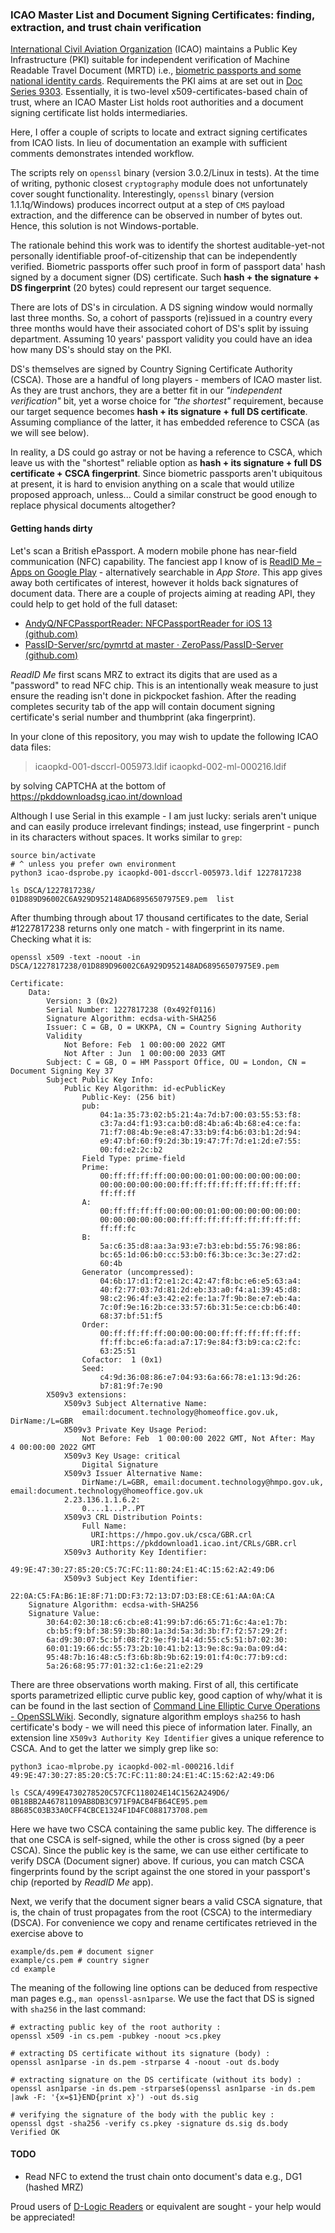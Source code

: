 ### ICAO Master List and Document Signing Certificates: finding, extraction, and trust chain verification
[International Civil Aviation Organization](https://en.wikipedia.org/wiki/International_Civil_Aviation_Organization) (ICAO) maintains a Public Key Infrastructure (PKI) suitable for independent verification of Machine Readable Travel Document (MRTD) i.e., [biometric passports and some national identity cards](https://en.wikipedia.org/wiki/Biometric_passport). Requirements the PKI aims at are set out in [Doc Series 9303](https://www.icao.int/publications/pages/publication.aspx?docnum=9303). Essentially, it is two-level x509-certificates-based chain of trust, where an ICAO Master List holds root authorities and a document signing certificate list holds intermediaries.

Here, I offer a couple of scripts to locate and extract signing certificates from ICAO lists. In lieu of documentation an example with sufficient comments demonstrates intended workflow.

The scripts rely on `openssl` binary (version 3.0.2/Linux in tests). At the time of writing, pythonic closest `cryptography` module does not unfortunately cover sought functionality. Interestingly, `openssl` binary (version 1.1.1q/Windows) produces incorrect output at a step of `CMS` payload extraction, and the difference can be observed in number of bytes out. Hence, this solution is not Windows-portable.

The rationale behind this work was to identify the shortest auditable-yet-not personally identifiable proof-of-citizenship that can be independently verified. Biometric passports offer such proof in form of passport data' hash signed by a document signer (DS) certificate. Such **hash + the signature + DS fingerprint** (20 bytes) could represent our target sequence.

There are lots of DS's in circulation. A DS signing window would normally last three months. So, a cohort of passports (re)issued in a country every three months would have their associated cohort of DS's split by issuing department. Assuming 10 years' passport validity you could have an idea how many DS's should stay on the PKI.

DS's themselves are signed by Country Signing Certificate Authority (CSCA). Those are a handful of long players - members of ICAO master list. As they are trust anchors, they are a better fit in our *"independent verification"* bit, yet a worse choice for *"the shortest"* requirement, because our target sequence becomes **hash + its signature + full DS certificate**. Assuming compliance of the latter, it has embedded reference to CSCA (as we will see below).

In reality, a DS could go astray or not be having a reference to CSCA, which leave us with the "shortest" reliable option as **hash + its signature + full DS certificate + CSCA fingerprint**. Since biometric passports aren't ubiquitous at present, it is hard to envision anything on a scale that would utilize proposed approach, unless... Could a similar construct be good enough to replace physical documents altogether?
#### Getting hands dirty
Let's scan a British ePassport. A modern mobile phone has near-field communication (NFC) capability. The fanciest app I know of is [ReadID Me – Apps on Google Play](https://play.google.com/store/apps/details?id=nl.innovalor.nfciddocshowcase) - alternatively searchable in *App Store*. This app gives away both certificates of interest, however it holds back signatures of document data. There are a couple of projects aiming at reading API, they could help to get hold of the full dataset:

 - [AndyQ/NFCPassportReader: NFCPassportReader for iOS 13   
   (github.com)](https://github.com/AndyQ/NFCPassportReader)   
 - [PassID-Server/src/pymrtd at master · ZeroPass/PassID-Server   
   (github.com)](https://github.com/ZeroPass/PassID-Server/tree/master/src/pymrtd)

*ReadID Me* first scans MRZ to extract its digits that are used as a "password" to read NFC chip. This is an intentionally weak measure to just ensure the reading isn't done in pickpocket fashion. After the reading completes security tab of the app will contain document signing certificate's serial number and thumbprint (aka fingerprint).

In your clone of this repository, you may wish to update the following ICAO data files:
> icaopkd-001-dsccrl-005973.ldif
icaopkd-002-ml-000216.ldif

by solving CAPTCHA at the bottom of https://pkddownloadsg.icao.int/download

Although I use Serial in this example - I am just lucky: serials aren't unique and can easily produce irrelevant findings; instead, use fingerprint - punch in its characters without spaces. It works similar to `grep`:

    source bin/activate
    # ^ unless you prefer own environment
    python3 icao-dsprobe.py icaopkd-001-dsccrl-005973.ldif 1227817238
    
    ls DSCA/1227817238/
    01D889D96002C6A929D952148AD68956507975E9.pem  list
After thumbing through about 17 thousand certificates to the date, Serial #1227817238 returns only one match - with fingerprint in its name. Checking what it is:

    openssl x509 -text -noout -in DSCA/1227817238/01D889D96002C6A929D952148AD68956507975E9.pem
    
    Certificate:
        Data:
            Version: 3 (0x2)
            Serial Number: 1227817238 (0x492f0116)
            Signature Algorithm: ecdsa-with-SHA256
            Issuer: C = GB, O = UKKPA, CN = Country Signing Authority
            Validity
                Not Before: Feb  1 00:00:00 2022 GMT
                Not After : Jun  1 00:00:00 2033 GMT
            Subject: C = GB, O = HM Passport Office, OU = London, CN = Document Signing Key 37
            Subject Public Key Info:
                Public Key Algorithm: id-ecPublicKey
                    Public-Key: (256 bit)
                    pub:
                        04:1a:35:73:02:b5:21:4a:7d:b7:00:03:55:53:f8:
                        c3:7a:d4:f1:93:ca:b0:d8:4b:a6:4b:68:e4:ce:fa:
                        71:f7:08:4b:9e:e8:47:33:b9:f4:b6:03:b1:2d:94:
                        e9:47:bf:60:f9:2d:3b:19:47:7f:7d:e1:2d:e7:55:
                        00:fd:e2:2c:b2
                    Field Type: prime-field
                    Prime:
                        00:ff:ff:ff:ff:00:00:00:01:00:00:00:00:00:00:
                        00:00:00:00:00:00:ff:ff:ff:ff:ff:ff:ff:ff:ff:
                        ff:ff:ff
                    A:
                        00:ff:ff:ff:ff:00:00:00:01:00:00:00:00:00:00:
                        00:00:00:00:00:00:ff:ff:ff:ff:ff:ff:ff:ff:ff:
                        ff:ff:fc
                    B:
                        5a:c6:35:d8:aa:3a:93:e7:b3:eb:bd:55:76:98:86:
                        bc:65:1d:06:b0:cc:53:b0:f6:3b:ce:3c:3e:27:d2:
                        60:4b
                    Generator (uncompressed):
                        04:6b:17:d1:f2:e1:2c:42:47:f8:bc:e6:e5:63:a4:
                        40:f2:77:03:7d:81:2d:eb:33:a0:f4:a1:39:45:d8:
                        98:c2:96:4f:e3:42:e2:fe:1a:7f:9b:8e:e7:eb:4a:
                        7c:0f:9e:16:2b:ce:33:57:6b:31:5e:ce:cb:b6:40:
                        68:37:bf:51:f5
                    Order:
                        00:ff:ff:ff:ff:00:00:00:00:ff:ff:ff:ff:ff:ff:
                        ff:ff:bc:e6:fa:ad:a7:17:9e:84:f3:b9:ca:c2:fc:
                        63:25:51
                    Cofactor:  1 (0x1)
                    Seed:
                        c4:9d:36:08:86:e7:04:93:6a:66:78:e1:13:9d:26:
                        b7:81:9f:7e:90
            X509v3 extensions:
                X509v3 Subject Alternative Name:
                    email:document.technology@homeoffice.gov.uk, DirName:/L=GBR
                X509v3 Private Key Usage Period:
                    Not Before: Feb  1 00:00:00 2022 GMT, Not After: May  4 00:00:00 2022 GMT
                X509v3 Key Usage: critical
                    Digital Signature
                X509v3 Issuer Alternative Name:
                    DirName:/L=GBR, email:document.technology@hmpo.gov.uk, email:document.technology@homeoffice.gov.uk
                2.23.136.1.1.6.2:
                    0....1...P..PT
                X509v3 CRL Distribution Points:
                    Full Name:
                      URI:https://hmpo.gov.uk/csca/GBR.crl
                      URI:https://pkddownload1.icao.int/CRLs/GBR.crl
                X509v3 Authority Key Identifier:
                    49:9E:47:30:27:85:20:C5:7C:FC:11:80:24:E1:4C:15:62:A2:49:D6
                X509v3 Subject Key Identifier:
                    22:0A:C5:FA:B6:1E:8F:71:DD:F3:72:13:D7:D3:E8:CE:61:AA:0A:CA
        Signature Algorithm: ecdsa-with-SHA256
        Signature Value:
            30:64:02:30:18:c6:cb:e8:41:99:b7:d6:65:71:6c:4a:e1:7b:
            cb:b5:f9:bf:38:59:3b:80:1a:3d:5a:3d:3b:f7:f2:57:29:2f:
            6a:d9:30:07:5c:bf:08:f2:9e:f9:14:4d:55:c5:51:b7:02:30:
            60:01:19:66:dc:55:73:2b:10:41:b2:13:9e:8c:9a:0a:09:d4:
            95:48:7b:16:48:c5:f3:6b:8b:9b:62:19:01:f4:0c:77:b9:cd:
            5a:26:68:95:77:01:32:c1:6e:21:e2:29
There are three observations worth making. First of all, this certificate sports parametrized elliptic curve public key, good caption of why/what it is can be found in the last section of [Command Line Elliptic Curve Operations - OpenSSLWiki](https://wiki.openssl.org/index.php/Command_Line_Elliptic_Curve_Operations). Secondly, signature algorithm employs `sha256` to hash certificate's body - we will need this piece of information later. Finally, an extension line `X509v3 Authority Key Identifier` gives a unique reference to CSCA. And to get the latter we simply grep like so:

    python3 icao-mlprobe.py icaopkd-002-ml-000216.ldif 49:9E:47:30:27:85:20:C5:7C:FC:11:80:24:E1:4C:15:62:A2:49:D6
    
    ls CSCA/499E4730278520C57CFC118024E14C1562A249D6/
    0B18BB2A46781109AB8DB3C971F9ACB4FB64CE95.pem  8B685C03B33A0CFF4CBCE1324F1D4FC088173708.pem

Here we have two CSCA containing the same public key. The difference is that one CSCA is self-signed, while the other is cross signed (by a peer CSCA). Since the public key is the same, we can use either certificate to verify DSCA (Document signer) above. If curious, you can match CSCA fingerprints found by the script against the one stored in your passport's chip (reported by *ReadID Me* app).

Next, we verify that the document signer bears a valid CSCA signature, that is, the chain of trust propagates from the root (CSCA) to the intermediary (DSCA). For convenience we copy and rename certificates retrieved in the exercise above to

    example/ds.pem # document signer
    example/cs.pem # country signer
    cd example
The meaning of the following line options can be deduced from respective man pages e.g., `man openssl-asn1parse`. We use the fact that DS is signed with `sha256` in the last command:

    # extracting public key of the root authority :
    openssl x509 -in cs.pem -pubkey -noout >cs.pkey
    
    # extracting DS certificate without its signature (body) :
    openssl asn1parse -in ds.pem -strparse 4 -noout -out ds.body
    
    # extracting signature on the DS certificate (without its body) :
    openssl asn1parse -in ds.pem -strparse$(openssl asn1parse -in ds.pem |awk -F: '{x=$1}END{print x}') -out ds.sig
    
    # verifying the signature of the body with the public key :
    openssl dgst -sha256 -verify cs.pkey -signature ds.sig ds.body
    Verified OK
#### TODO
- Read NFC to extend the trust chain onto document's data e.g., DG1 (hashed MRZ)

Proud users of [D-Logic Readers](https://www.d-logic.com/nfc-rfid-reader-sdk/software/epassport-reading-machine-readable-travel-documents-mrtd/) or equivalent are sought - your help would be appreciated!
